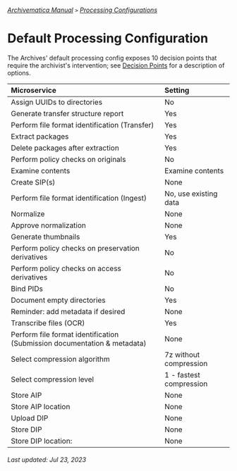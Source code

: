 ###### [Archivematica Manual](../README.md) `>` [Processing Configurations](overview.md)

# Default Processing Configuration
The Archives' default processing config exposes 10 decision points that require the archivist's intervention; see [Decision Points](../ingest-guidelines/decisions-points.md) for a description of options.

| Microservice | Setting |
|:---	         |:---     |
| Assign UUIDs to directories 	| No 	|
| Generate transfer structure report 	| Yes 	|
| Perform file format identification (Transfer) 	| Yes 	|
| Extract packages 	| Yes 	|
| Delete packages after extraction 	| Yes 	|
| Perform policy checks on originals 	| No 	|
| Examine contents 	| Examine contents 	|
| Create SIP(s) 	| None 	|
| Perform file format identification (Ingest) 	| No, use existing data 	|
| Normalize 	| None 	|
| Approve normalization 	| None 	|
| Generate thumbnails 	| Yes 	|
| Perform policy checks on preservation derivatives 	| No 	|
| Perform policy checks on access derivatives 	| No 	|
| Bind PIDs 	| No 	|
| Document empty directories 	| Yes 	|
| Reminder: add metadata if desired 	| None 	|
| Transcribe files (OCR) 	| Yes 	|
| Perform file format identification (Submission documentation & metadata) 	| None 	|
| Select compression algorithm 	| 7z without compression 	|
| Select compression level 	| 1 - fastest compression 	|
| Store AIP 	| None 	|
| Store AIP location 	| None 	|
| Upload DIP 	| None 	|
| Store DIP 	| None 	|
| Store DIP location: 	| None 	|

###### Last updated: Jul 23, 2023
